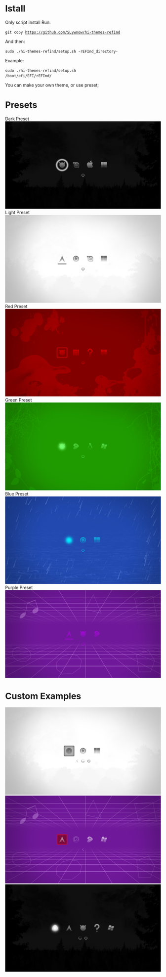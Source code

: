 # Istall
Only script install
Run:

<code>git copy https://github.com/SLywnow/hi-themes-refind</code>

And then:

<code>sudo ./hi-themes-refind/setup.sh -rEFInd_directory-</code>

Example:

<code>sudo ./hi-themes-refind/setup.sh /boot/efi/EFI/rEFInd/</code>


You can make your own theme, or use preset;

# Presets
Dark Preset
![Dark Preset](https://github.com/SLywnow/hi-themes-refind/blob/master/examples/Screenshot%202020517233825602.png?raw=true)
Light Preset
![Light Preset](https://github.com/SLywnow/hi-themes-refind/blob/master/examples/Screenshot%202020517233921903.png?raw=true)
Red Preset
![Red Preset](https://github.com/SLywnow/hi-themes-refind/blob/master/examples/Screenshot%202020517234012889.png?raw=true)
Green Preset
![Green Preset](https://github.com/SLywnow/hi-themes-refind/blob/master/examples/Screenshot%202020517233852312.png?raw=true)
Blue Preset
![Blue Preset](https://github.com/SLywnow/hi-themes-refind/blob/master/examples/Screenshot%202020517233742436.png?raw=true)
Purple Preset
![Purple Preset](https://github.com/SLywnow/hi-themes-refind/blob/master/examples/Screenshot%202020517233951718.png?raw=true)

# Custom Examples
![Example 1](https://github.com/SLywnow/hi-themes-refind/blob/master/examples/Screenshot%202020517234038979.png)
![Example 2](https://github.com/SLywnow/hi-themes-refind/blob/master/examples/Screenshot%202020517234132451.png?raw=true)
![Example 3](https://github.com/SLywnow/hi-themes-refind/blob/master/examples/Screenshot%20202051723415114.png?raw=true)